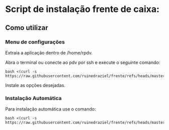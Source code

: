 # Script de instalação frente de caixa:

## Como utilizar

### Menu de configurações
Extraia a aplicação dentro de /home/rpdv.

Abra o terminal ou conecte ao pdv por ssh e execute o seguinte comando:

```
bash <(curl -s https://raw.githubusercontent.com/ruinedraziel/frente/refs/heads/master/configura.sh)
```
Instale as opções desejadas.

### Instalação Automática

Para instalação automática use o comando:

```
bash <(curl -s https://raw.githubusercontent.com/ruinedraziel/frente/refs/heads/master/installinicial.sh)
```
